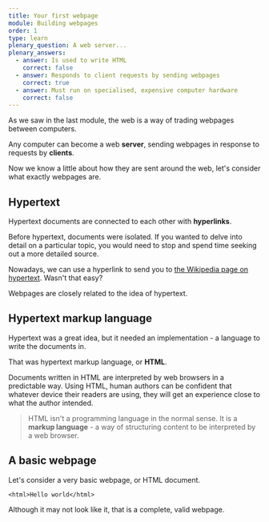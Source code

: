 ```yaml
---
title: Your first webpage
module: Building webpages
order: 1
type: learn
plenary_question: A web server...
plenary_answers:
  - answer: Is used to write HTML
    correct: false
  - answer: Responds to client requests by sending webpages
    correct: true
  - answer: Must run on specialised, expensive computer hardware
    correct: false  
---
```


As we saw in the last module, the web is a way of trading webpages between computers.

Any computer can become a web **server**, sending webpages in response to requests by **clients**.

Now we know a little about how they are sent around the web, let's consider what exactly webpages are.

## Hypertext
Hypertext documents are connected to each other with **hyperlinks**.

Before hypertext, documents were isolated. If you wanted to delve into detail on a particular topic, you would need to stop and spend time seeking out a more detailed source.

Nowadays, we can use a hyperlink to send you to [the Wikipedia page on hypertext](https://en.wikipedia.org/wiki/Hypertext). Wasn't that easy?

Webpages are closely related to the idea of hypertext.

## Hypertext markup language
Hypertext was a great idea, but it needed an implementation - a language to write the documents in.

That was hypertext markup language, or **HTML**.

Documents written in HTML are interpreted by web browsers in a predictable way. Using HTML, human authors can be confident that whatever device their readers are using, they will get an experience close to what the author intended.

> HTML isn't a programming language in the normal sense. It is a **markup language** - a way of structuring content to be interpreted by a web browser.

## A basic webpage
Let's consider a very basic webpage, or HTML document.

```
<html>Hello world</html>
```

Although it may not look like it, that is a complete, valid webpage.
